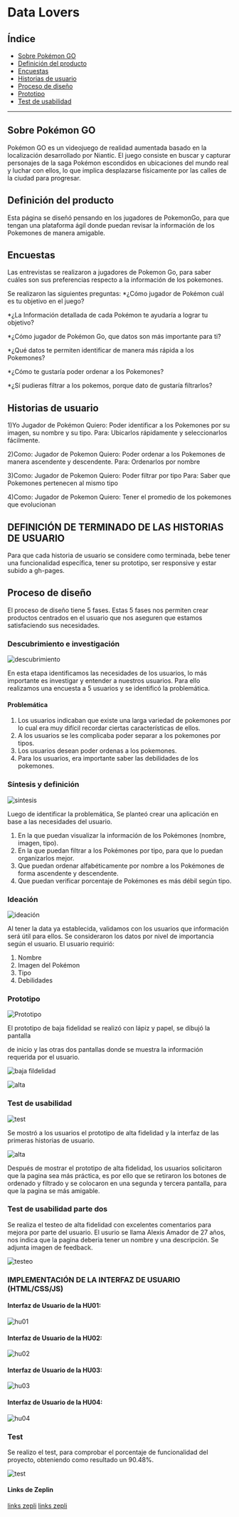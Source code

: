 # Data Lovers

## Índice

* [Sobre Pokémon GO](#sobre-pokémon-go)
* [Definición del producto](#definición-del-producto)
* [Encuestas](#Encuestas)
* [Historias de usuario](#historias-de-usuario)
* [Proceso de diseño](#proceso-de-diseño)
* [Prototipo](#prototipo)
* [Test de usabilidad](#test-de-usabilidad)

***

## Sobre Pokémon GO

Pokémon GO es un videojuego de realidad aumentada basado en la localización desarrollado por Niantic. El juego consiste en buscar y capturar personajes de la saga Pokémon escondidos en ubicaciones del mundo real y luchar con ellos, lo que implica desplazarse físicamente por las calles de la ciudad para progresar.


## Definición del producto

Esta página se diseñó pensando en los jugadores de PokemonGo, para que tengan una plataforma ágil donde puedan revisar la información de los Pokemones de manera amigable.


## Encuestas

Las entrevistas se realizaron a jugadores de Pokemon Go, para saber cuáles son sus preferencias respecto a la información de los pokemones.

Se realizaron las siguientes preguntas:
*¿Cómo jugador de Pokémon cuál es tu objetivo en el juego?

*¿La Información detallada de cada Pokémon te ayudaría a lograr tu objetivo?

*¿Cómo jugador de Pokémon Go, que datos son más importante para ti?

*¿Qué datos te permiten identificar de manera más rápida a los Pokemones?

*¿Cómo te gustaría poder ordenar a los Pokemones?

*¿Sí pudieras filtrar a los pokemos, porque dato de gustaría filtrarlos?


## Historias de usuario

1)Yo Jugador de Pokémon 
Quiero: Poder identificar a los Pokemones por su imagen, su nombre y su tipo.
Para: Ubicarlos rápidamente y seleccionarlos fácilmente.

2)Como: Jugador de Pokemon
Quiero: Poder ordenar a los Pokemones de manera ascendente y descendente.
Para: Ordenarlos por nombre

3)Como: Jugador de Pokemon
Quiero: Poder filtrar por tipo
Para: Saber que Pokemones pertenecen al mismo tipo

4)Como: Jugador de Pokemon
Quiero: Tener el promedio de los pokemones que evolucionan


## DEFINICIÓN DE TERMINADO DE LAS HISTORIAS DE USUARIO

Para que cada historia de usuario se considere como terminada, bebe tener una funcionalidad específica, tener su prototipo, ser responsive y estar subido a gh-pages.

## Proceso de diseño

El proceso de diseño tiene 5 fases. Estas 5 fases nos permiten crear productos centrados en el usuario que nos aseguren que estamos satisfaciendo sus necesidades.

### Descubrimiento e investigación
![descubrimiento](https://i.ibb.co/b6VKwC7/descubrimiento.png)

En esta etapa identificamos las necesidades de los usuarios, lo más importante es investigar y entender a nuestros usuarios. Para ello realizamos una encuesta a 5 usuarios y se identificó la problemática.

#### Problemática

1.	Los usuarios indicaban que existe una larga variedad de pokemones por lo cual era muy difícil recordar ciertas características de ellos.
2.	A los usuarios se les complicaba poder separar a los pokemones por tipos.
3.	Los usuarios desean poder ordenas a los pokemones.
4.	Para los usuarios, era importante saber las debilidades de los pokemones.

### Síntesis y definición

![sintesis](https://i.ibb.co/zV5TGmP/2.png)

Luego de identificar la problemática, Se planteó crear una aplicación en base a las necesidades del usuario. 
1.	En la que puedan visualizar la información de los Pokémones (nombre, imagen, tipo).
2.	En la que puedan filtrar a los Pokémones por tipo, para que lo puedan organizarlos mejor.
3.	Que puedan ordenar alfabéticamente por nombre a los Pokémones de forma ascendente y descendente.
4.	Que puedan verificar porcentaje de Pokémones es más débil según tipo.

### Ideación

![ideación](https://i.ibb.co/L9Tb2h2/3.png)

Al tener la data ya establecida, validamos con los usuarios que información será útil para ellos. Se consideraron los datos por nivel de importancia según el usuario.
El usuario requirió:
1.	Nombre
2.	Imagen del Pokémon
3.	Tipo
4.	Debilidades

 
### Prototipo

![Prototipo](https://i.ibb.co/zJ5HFT6/4.png)

El prototipo de baja fidelidad se realizó con lápiz y papel, se dibujó la pantalla 

de inicio y las otras dos pantallas donde se muestra la información requerida por el usuario.

![baja fildelidad](https://i.ibb.co/jrjW2DS/5.png)

![alta](https://i.ibb.co/0V5fbLp/6.png)

### Test de usabilidad

![test](https://i.ibb.co/tBtQyVx/7.png)

Se mostró a los usuarios el prototipo de alta fidelidad y la interfaz de las primeras historias de usuario.

![alta](https://i.ibb.co/j48HxrL/8.png)

Después de mostrar el prototipo de alta fidelidad, los usuarios solicitaron que la pagina sea más práctica, es por ello que se retiraron los botones de ordenado y filtrado y se colocaron en una segunda y tercera pantalla, para que la pagina se más amigable.

### Test de usabilidad parte dos

Se realiza el testeo de alta fidelidad con excelentes comentarios para mejora por parte del usuario. El usurio se llama Alexis Amador de 27 años, nos indica que la pagina deberia tener un nombre y una descripción. Se adjunta imagen de feedback.

![testeo](https://i.ibb.co/LJS0W0P/Alexis-Amador.png)

### IMPLEMENTACIÓN DE LA INTERFAZ DE USUARIO (HTML/CSS/JS)



#### Interfaz de Usuario de la HU01: 

![hu01](https://i.ibb.co/CbGYTSp/9.png)

#### Interfaz de Usuario de la HU02:

![hu02](https://i.ibb.co/qgpvSYf/10.png)

#### Interfaz de Usuario de la HU03: 

![hu03](https://i.ibb.co/TRMHhfC/12.png)

#### Interfaz de Usuario de la HU04:

![hu04](https://i.ibb.co/TRMHhfC/12.png)

### Test

Se realizo el test, para comprobar el porcentaje de funcionalidad del proyecto, obteniendo como resultado un 90.48%.

![test](https://i.ibb.co/JvyMg3d/testa-al-90-48.png)


#### Links de Zeplin
[links zepli](https://zpl.io/b64l1Ry)
[links zepli](https://zpl.io/blDNDQz)
